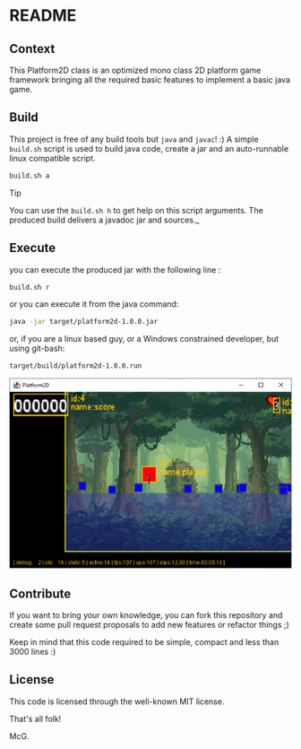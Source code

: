 # README

## Context

This Platform2D class is an optimized mono class 2D platform game framework bringing all the required basic features to
implement a basic java game.

## Build

This project is free of any build tools but `java` and `javac`! :)
A simple `build.sh` script is used to build java code, create a jar and an auto-runnable linux compatible script.

```bash
build.sh a
```

> [!TIP]
> You can use the `build.sh h` to get help on this script arguments.
> The produced build delivers a javadoc jar and sources._

## Execute

you can execute the produced jar with the following line :

```bash
build.sh r
```

or you can execute it from the java command:

```bash
java -jar target/platform2d-1.0.0.jar
```

or, if you are a linux based guy, or a Windows constrained developer, but using git-bash:

```bash
target/build/platform2d-1.0.0.run
```

![Screen captuire from the 1.0.0 release](src/main/docs/illustrations/platform2d-1.0.0.png "Platform2D release 1.0.0")

## Contribute

If you want to bring your own knowledge, you can fork this repository and create some pull request proposals to add new
features or refactor things ;)

Keep in mind that this code required to be simple, compact and less than 3000 lines :)

## License

This code is licensed through the well-known MIT license.

That's all folk!

McG.